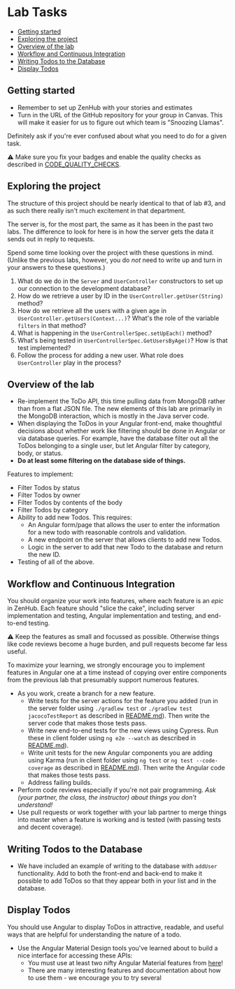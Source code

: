 # Lab Tasks <!-- omit in toc -->

- [Getting started](#getting-started)
- [Exploring the project](#exploring-the-project)
- [Overview of the lab](#overview-of-the-lab)
- [Workflow and Continuous Integration](#workflow-and-continuous-integration)
- [Writing Todos to the Database](#writing-todos-to-the-database)
- [Display Todos](#display-todos)

## Getting started

- Remember to set up ZenHub with your stories and estimates
- Turn in the URL of the GitHub repository for your group in Canvas. This will make it easier for us to figure out which team is "Snoozing Llamas".

Definitely ask if you're ever confused about what you need to do for a given task.

:warning: Make sure you fix your badges and enable the
quality checks as described in
[CODE_QUALITY_CHECKS](./CODE_QUALITY_CHECKS.md).

## Exploring the project

The structure of this project should be nearly identical to that of lab #3, and as such there really isn't much excitement in that department.

The server is, for the most part, the same as it has been in the past two labs. The difference to look for here is in how the server gets the data it sends out in reply to requests.

Spend some time looking over the project with these questions in mind. (Unlike the previous labs, however, you do _not_ need to write up and turn in your answers to these questions.)

1. What do we do in the `Server` and `UserController` constructors
   to set up our connection to the development database?
1. How do we retrieve a user by ID in the `UserController.getUser(String)` method?
1. How do we retrieve all the users with a given age
   in `UserController.getUsers(Context...)`? What's the role of
   the variable `filters` in that method?
1. What is happening in the `UserControllerSpec.setUpEach()` method?
1. What's being tested in `UserControllerSpec.GetUsersByAge()`?
   How is that test implemented?
1. Follow the process for adding a new user. What role does `UserController` play in the process?

## Overview of the lab

- Re-implement the ToDo API, this time pulling data from MongoDB rather than from a flat JSON file. The new elements of this lab are primarily in the MongoDB interaction, which is mostly in the Java server code.
- When displaying the ToDos in your Angular front-end, make thoughtful decisions about whether work like filtering
  should be done in Angular or via database queries. For example, have the database filter out all the ToDos belonging to a single user,
  but let Angular filter by category, body, or status.
- **Do at least some filtering on the database side of things.**

Features to implement:

- Filter Todos by status
- Filter Todos by owner
- Filter Todos by contents of the body
- Filter Todos by category
- Ability to add new Todos. This requires:
  - An Angular form/page that allows the user to enter the information for a new todo with reasonable controls and validation.
  - A new endpoint on the server that allows clients to add new Todos.
  - Logic in the server to add that new Todo to the database and return the new ID.
- Testing of all of the above.

## Workflow and Continuous Integration

You should organize your work into features, where each feature is an _epic_ in ZenHub. Each feature should "slice the cake", including server implementation and testing, Angular implementation and testing, and end-to-end testing.

:warning: Keep the features as small and focussed as
possible. Otherwise things like code reviews become a huge burden,
and pull requests become far less useful.

To maximize your learning, we strongly encourage you to implement features in Angular one at a time instead of copying over
entire components from the previous lab that presumably support numerous features.

- As you work, create a branch for a new feature.
  - Write tests for the server actions for the feature you added (run in the server folder using `./gradlew test` or `./gradlew test jacocoTestReport` as described in [README.md](./README.md#testing-the-server)). Then write the server code that makes those tests pass.
  - Write new end-to-end tests for the new views using Cypress. Run
    these in client folder using `ng e2e --watch` as described in [README.md](./README.md#end-to-end-testing)).
  - Write unit tests for the new Angular components you are adding using Karma (run in client folder using `ng test` or `ng test --code-coverage` as described in [README.md](./README.md#testing-the-client)). Then write the Angular code that makes those tests pass.
  - Address failing builds.
- Perform code reviews especially if you're not pair programming.
  _Ask (your partner, the class, the instructor) about things you don't understand!_
- Use pull requests or work together with your lab partner to
  merge things into master when a feature is working
  and is tested (with passing tests and decent coverage).

## Writing Todos to the Database

- We have included an example of writing to the database with `addUser` functionality. Add to both the front-end and back-end to make it possible to add ToDos so that they appear both in your list and in the database.

## Display Todos

You should use Angular to display ToDos in attractive, readable, and useful ways that are helpful for understanding the nature of a todo.

- Use the Angular Material Design tools you've learned about to build a nice interface for
  accessing these APIs:
  - You must use at least two nifty Angular Material features from [here](https://material.angular.io/components/categories)!
  - There are many interesting features and documentation about how to use them - we encourage you to try several
